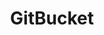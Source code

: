 ---
git: https://github.com/gitbucket/gitbucket
logohandle: github_gitbucket
sort: gitbucket
title: GitBucket
website: https://gitbucket.github.io/
---